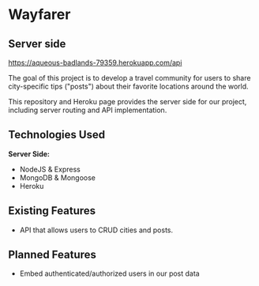 # Wayfarer
## Server side

<https://aqueous-badlands-79359.herokuapp.com/api>

The goal of this project is to develop a travel community for users to share city-specific tips ("posts") about their favorite locations around the world.

This repository and Heroku page provides the server side for our project, including server routing and API implementation.

## Technologies Used

**Server Side:**
- NodeJS & Express
- MongoDB & Mongoose
- Heroku

## Existing Features
- API that allows users to CRUD cities and posts.

## Planned Features
- Embed authenticated/authorized users in our post data
